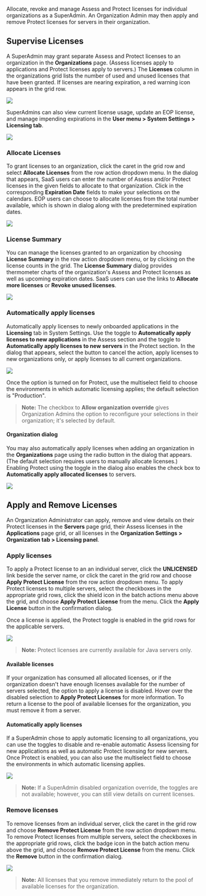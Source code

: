 <!--
title: "License Management"
description: "Overview of allocating and managing licenses"
tags: "Admin manage SuperAdmin EOP SaaS Assess Protect Licensing"
-->

Allocate, revoke and manage Assess and Protect licenses for individual organizations as a SuperAdmin. An Organization Admin may then apply and remove Protect licenses for servers in their organization. 

## Supervise Licenses

A SuperAdmin may grant separate Assess and Protect licenses to an organization in the **Organizations** page. (Assess licenses apply to applications and Protect licenses apply to servers.) The **Licenses** column in the organizations grid lists the number of used and unused licenses that have been granted. If licenses are nearing expiration, a red warning icon appears in the grid row. 

<a href="assets/images/Org-grid.png" rel="lightbox" title="Organizations page"><img class="thumbnail" src="assets/images/Org-grid.png"/></a>

SuperAdmins can also view current license usage, update an EOP license, and manage impending expirations in the **User menu > System Settings > Licensing tab**. 

<a href="assets/images/System-settings-licensing.png" rel="lightbox" title="View Licensing in System Settings"><img class="thumbnail" src="assets/images/System-settings-licensing.png"/></a>

### Allocate Licenses

To grant licenses to an organization, click the caret in the grid row and select **Allocate Licenses** from the row action dropdown menu. In the dialog that appears, SaaS users can enter the number of Assess and/or Protect licenses in the given fields to allocate to that organization. Click in the corresponding **Expiration Date** fields to make your selections on the calendars. EOP users can choose to allocate licenses from the total number available, which is shown in dialog along with the predetermined expiration dates. 

<a href="assets/images/Licenses-allocate.png" rel="lightbox" title="Allocate licenses dialog for SaaS"><img class="thumbnail" src="assets/images/Licenses-allocate.png"/></a>

### License Summary

You can manage the licenses granted to an organization by choosing **License Summary** in the row action dropdown menu, or by clicking on the license counts in the grid. The **License Summary** dialog provides thermometer charts of the organization's Assess and Protect licenses as well as upcoming expiration dates. SaaS users can use the links to **Allocate more licenses** or **Revoke unused licenses**. 

<a href="assets/images/License-summary.png" rel="lightbox" title="License Summary dialog for SaaS"><img class="thumbnail" src="assets/images/License-summary.png"/></a>

### Automatically apply licenses

Automatically apply licenses to newly onboarded applications in the **Licensing** tab in System Settings. Use the toggle to **Automatically apply licenses to new applications** in the Assess section and the toggle to **Automatically apply licenses to new servers** in the Protect section. In the dialog that appears, select the button to cancel the action, apply licenses to new organizations only, or apply licenses to all current organizations. 

<a href="assets/images/Auto-license-confirmation.png" rel="lightbox" title="Confirm auto-licensing options"><img class="thumbnail" src="assets/images/Auto-license-confirmation.png"/></a>

Once the option is turned on for Protect, use the multiselect field to choose the environments in which automatic licensing applies; the default selection is "Production". 

> **Note:** The checkbox to **Allow organization override** gives Organization Admins the option to reconfigure your selections in their organization; it's selected by default. 

#### Organization dialog 

You may also automatically apply licenses when adding an organization in the **Organizations** page using the radio button in the dialog that appears. (The default selection requires users to manually allocate licenses.) Enabling Protect using the toggle in the dialog also enables the check box to **Automatically apply allocated licenses** to servers. 

<a href="assets/images/Add-organization-dialog.png" rel="lightbox" title="Configure auto-licensing in the Add Organization dialog"><img class="thumbnail" src="assets/images/Add-organization-dialog.png"/></a>

## Apply and Remove Licenses

An Organization Administrator can apply, remove and view details on their Protect licenses in the **Servers** page grid, their Assess licenses in the **Applications** page grid, or all licenses in the **Organization Settings > Organization tab > Licensing panel**.

### Apply licenses

To apply a Protect license to an an individual server, click the **UNLICENSED** link beside the server name, or click the caret in the grid row and choose **Apply Protect License** from the row action dropdown menu. To apply Protect licenses to multiple servers, select the checkboxes in the appropriate grid rows, click the shield icon in the batch actions menu above the grid, and choose **Apply Protect License** from the menu. Click the **Apply License** button in the confirmation dialog. 

Once a license is applied, the Protect toggle is enabled in the grid rows for the applicable servers.

<a href="assets/images/Servers-unlicensed.png" rel="lightbox" title="Apply a Protect license"><img class="thumbnail" src="assets/images/Servers-unlicensed.png"/></a>

>**Note:** Protect licenses are currently available for Java servers only.

#### Available licenses

If your organization has consumed all allocated licenses, or if the organization doesn't have enough licenses available for the number of servers selected, the option to apply a license is disabled. Hover over the disabled selection to **Apply Protect Licenses** for more information. To return a license to the pool of available licenses for the organization, you must remove it from a server. 

#### Automatically apply licenses

If a SuperAdmin chose to apply automatic licensing to all organizations, you can use the toggles to disable and re-enable automatic Assess licensing for new applications as well as automatic Protect licensing for new servers. Once Protect is enabled, you can also use the multiselect field to choose the environments in which automatic licensing applies. 

<a href="assets/images/Org-settings-licensing.png" rel="lightbox" title="Configure auto-licensing in the Licensing panel"><img class="thumbnail" src="assets/images/Org-settings-licensing.png"/></a>

> **Note:** If a SuperAdmin disabled organization override, the toggles are not available; however, you can still view details on current licenses. 

### Remove licenses 

To remove licenses from an individual server, click the caret in the grid row and choose **Remove Protect License** from the row action dropdown menu. To remove Protect licenses from multiple servers, select the checkboxes in the appropriate grid rows, click the badge icon in the batch action menu above the grid, and choose **Remove Protect License** from the menu. Click the **Remove** button in the confirmation dialog. 

<a href="assets/images/Servers-remove-license.png" rel="lightbox" title="Remove Protect license"><img class="thumbnail" src="assets/images/Servers-remove-license.png"/></a>

> **Note:** All licenses that you remove immediately return to the pool of available licenses for the organization. 



